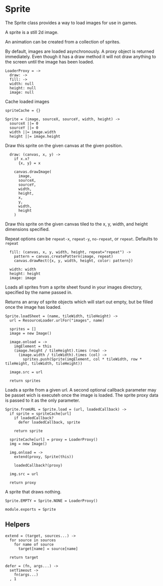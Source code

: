 Sprite
======

The Sprite class provides a way to load images for use in games.

A sprite is a still 2d image.

An animation can be created from a collection of sprites.

By default, images are loaded asynchronously. A proxy object is
returned immediately. Even though it has a draw method it will not
draw anything to the screen until the image has been loaded.

    LoaderProxy = ->
      draw: ->
      fill: ->
      width: null
      height: null
      image: null

Cache loaded images

    spriteCache = {}

    Sprite = (image, sourceX, sourceY, width, height) ->
      sourceX ||= 0
      sourceY ||= 0
      width ||= image.width
      height ||= image.height

Draw this sprite on the given canvas at the given position.

      draw: (canvas, x, y) ->
        if x.x?
          {x, y} = x

        canvas.drawImage(
          image,
          sourceX,
          sourceY,
          width,
          height,
          x,
          y,
          width,
          height
        )

Draw this sprite on the given canvas tiled to the x, y,
width, and height dimensions specified.

Repeat options can be `repeat-x`, `repeat-y`, `no-repeat`, or `repeat`. Defaults to `repeat`

      fill: (canvas, x, y, width, height, repeat="repeat") ->
        pattern = canvas.createPattern(image, repeat)
        canvas.drawRect({x, y, width, height, color: pattern})

      width: width
      height: height
      image: image

Loads all sprites from a sprite sheet found in
your images directory, specified by the name passed in.

Returns an array of sprite objects which will start out empty, but be filled
once the image has loaded.

    Sprite.loadSheet = (name, tileWidth, tileHeight) ->
      url = ResourceLoader.urlFor("images", name)

      sprites = []
      image = new Image()

      image.onload = ->
        imgElement = this
        (image.height / tileHeight).times (row) ->
          (image.width / tileWidth).times (col) ->
            sprites.push(Sprite(imgElement, col * tileWidth, row * tileHeight, tileWidth, tileHeight))

      image.src = url

      return sprites

Loads a sprite from a given url.
A second optional callback parameter may be passet wich is executeh once the
image is loaded. The sprite proxy data is passed to it as the only parameter.

    Sprite.fromURL = Sprite.load = (url, loadedCallback) ->
      if sprite = spriteCache[url]
        if loadedCallback?
          defer loadedCallback, sprite

        return sprite

      spriteCache[url] = proxy = LoaderProxy()
      img = new Image()

      img.onload = ->
        extend(proxy, Sprite(this))

        loadedCallback?(proxy)

      img.src = url

      return proxy

A sprite that draws nothing.

    Sprite.EMPTY = Sprite.NONE = LoaderProxy()

    module.exports = Sprite

Helpers
-------

    extend = (target, sources...) ->
      for source in sources
        for name of source
          target[name] = source[name]

      return target

    defer = (fn, args...) ->
      setTimeout ->
        fn(args...)
      , 1
